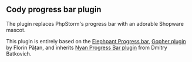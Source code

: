 Cody progress bar plugin
---

The plugin replaces PhpStorm's progress bar with an adorable Shopware mascot.

This plugin is entirely based on the <a href="https://github.com/pronskiy/elephpant-progress-bar">Elephpant Progress bar</a>, <a href="https://github.com/dlsniper/gopher">Gopher plugin</a> by
Florin Pățan, and inherits <a href="https://plugins.jetbrains.com/plugin/8575-nyan-progress-bar">Nyan Progress Bar plugin</a> from Dmitry Batkovich.
